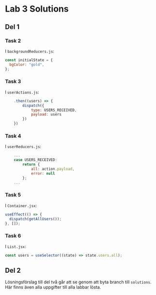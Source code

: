 # Lab 3 Solutions

## Del 1

### Task 2

I `backgroundReducers.js`:

```javascript
const initialState = {
  bgColor: "gold",
};
```

### Task 3

I `userActions.js`:

```javascript
    .then((users) => {
        dispatch({
            type: USERS_RECEIVED,
            payload: users
        })
    })
```

### Task 4

I `userReducers.js`:

```javascript
    ...
    case USERS_RECEIVED:
        return {
            all: action.payload,
            error: null
        };
    ...
```

### Task 5

I `Container.jsx`:

```javascript
useEffect(() => {
  dispatch(getAllUsers());
}, []);
```

### Task 6

I `List.jsx`:

```javascript
const users = useSelector((state) => state.users.all);
```

## Del 2

Lösningsförslag till del två går att se genom att byta branch till `solutions`. Här finns även alla uppgifter till alla labbar lösta.
